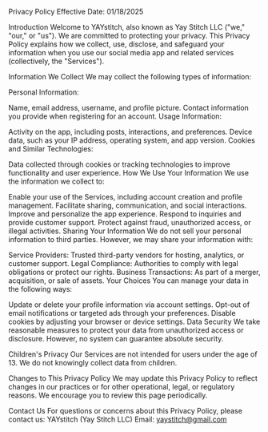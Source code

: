 Privacy Policy
Effective Date: 01/18/2025

Introduction
Welcome to YAYstitch, also known as Yay Stitch LLC ("we," "our," or "us"). We are committed to protecting your privacy. This Privacy Policy explains how we collect, use, disclose, and safeguard your information when you use our social media app and related services (collectively, the "Services").

Information We Collect
We may collect the following types of information:

Personal Information:

Name, email address, username, and profile picture.
Contact information you provide when registering for an account.
Usage Information:

Activity on the app, including posts, interactions, and preferences.
Device data, such as your IP address, operating system, and app version.
Cookies and Similar Technologies:

Data collected through cookies or tracking technologies to improve functionality and user experience.
How We Use Your Information
We use the information we collect to:

Enable your use of the Services, including account creation and profile management.
Facilitate sharing, communication, and social interactions.
Improve and personalize the app experience.
Respond to inquiries and provide customer support.
Protect against fraud, unauthorized access, or illegal activities.
Sharing Your Information
We do not sell your personal information to third parties. However, we may share your information with:

Service Providers: Trusted third-party vendors for hosting, analytics, or customer support.
Legal Compliance: Authorities to comply with legal obligations or protect our rights.
Business Transactions: As part of a merger, acquisition, or sale of assets.
Your Choices
You can manage your data in the following ways:

Update or delete your profile information via account settings.
Opt-out of email notifications or targeted ads through your preferences.
Disable cookies by adjusting your browser or device settings.
Data Security
We take reasonable measures to protect your data from unauthorized access or disclosure. However, no system can guarantee absolute security.

Children's Privacy
Our Services are not intended for users under the age of 13. We do not knowingly collect data from children.

Changes to This Privacy Policy
We may update this Privacy Policy to reflect changes in our practices or for other operational, legal, or regulatory reasons. We encourage you to review this page periodically.

Contact Us
For questions or concerns about this Privacy Policy, please contact us:
YAYstitch (Yay Stitch LLC)
Email: yaystitch@gmail.com
